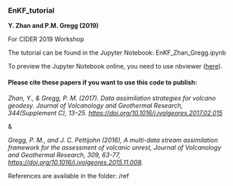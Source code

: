 ### EnKF_tutorial

__Y. Zhan and P.M. Gregg (2019)__

For CIDER 2019 Workshop


The tutorial can be found in the Jupyter Notebook: EnKF_Zhan_Gregg.ipynb

To preview the Jupyter Notebook online, you need to use nbviewer ([here](https://nbviewer.jupyter.org/github/geoyanzhan3/EnKF_tutorial/blob/master/ZhanGregg_EnKFTutorial_Frontiers2019.ipynb)).

#### Please cite these papers if you want to use this code to publish:

*Zhan, Y., & Gregg, P. M. (2017). Data assimilation strategies for volcano geodesy. Journal of Volcanology and Geothermal Research, 344(Supplement C), 13–25. https://doi.org/10.1016/j.jvolgeores.2017.02.015*

&

*Gregg, P. M., and J. C. Pettijohn (2016), A multi-data stream assimilation framework for the assessment of volcanic unrest, Journal of Volcanology and Geothermal Research, 309, 63-77, https://doi.org/10.1016/j.jvolgeores.2015.11.008.*


References are available in the folder: /ref

